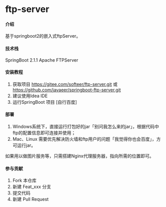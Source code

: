 # ftp-server

#### 介绍
基于springboot2的嵌入式ftpServer。


#### 技术栈
SpringBoot 2.1.1
Apache FTPServer


#### 安装教程

1. 获取项目 https://gitee.com/softeer/ftp-server.git 或 https://github.com/javaeer/springboot-ftp-server.git
2. 建议使用Idea IDE
3. 运行SpringBoot 项目 [自行百度]

#### 部署

1. Windows系统下，直接运行打包好的jar「别问我怎么来的jar」，根据代码中ftp的配置信息即可连接并使用；
2. Mac、Linux 需要优先解决防火墙和ftp用户的问题「我觉得你也会百度」，方可运行jar。

 如果用以做图片服务等，只需搭建Nginx代理服务器，指向所需的位置即可。

#### 参与贡献

1. Fork 本仓库
2. 新建 Feat_xxx 分支
3. 提交代码
4. 新建 Pull Request
